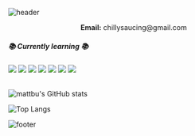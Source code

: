  ![header](https://capsule-render.vercel.app/api?type=waving&height=180&section=header&text=Hyeonuk's&nbsp;Github&fontSize=32&fontColor=f9f7f5&color=203261&fontAlignY=32)
 
<div align="center">
  <b>Email:</b>
  chillysaucing@gmail.com
</div>

##### 📚 Currently learning 📚
<div>
<img src="https://img.shields.io/badge/JavaScript-F7DF1E?style=flat&logo=JavaScript&logoColor=white"/>

<img src="https://img.shields.io/badge/Vue.js-4FC08D?style=flat&logo=Vue.js&logoColor=white"/>

<img src="https://img.shields.io/badge/Nuxt.js-00DC82?style=flat&logo=Nuxt.js&logoColor=white"/>

<img src="https://img.shields.io/badge/React-61DAFB?style=flat&logo=React&logoColor=white"/>

<img src="https://img.shields.io/badge/Next.js-000000?style=flat&logo=Next.js&logoColor=white"/>

<img src="https://img.shields.io/badge/TypeScript-3178C6?style=flat&logo=TypeScript&logoColor=white"/>

<img src="https://img.shields.io/badge/AWS-232F3E?style=flat&logo=Amazon AWS&logoColor=white"/>

</div>
<br>

![mattbu's GitHub stats](https://github-readme-stats.vercel.app/api?username=mattbu&show_icons=true)

![Top Langs](https://github-readme-stats.vercel.app/api/top-langs/?username=mattbu&layout=compact)

![footer](https://capsule-render.vercel.app/api?type=waving&height=100&section=footer&color=203261)

<!--
**mattbu/mattbu** is a ✨ _special_ ✨ repository because its `README.md` (this file) appears on your GitHub profile.

Here are some ideas to get you started:

- 🔭 I’m currently working on ...
- 🌱 I’m currently learning ...
- 👯 I’m looking to collaborate on ...
- 🤔 I’m looking for help with ...
- 💬 Ask me about ...
- 📫 How to reach me: ...
- 😄 Pronouns: ...
- ⚡ Fun fact: ...
-->

